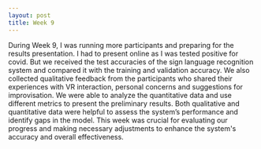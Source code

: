 ```yaml
---
layout: post
title: Week 9
---
```

During Week 9, I was running more participants and preparing for the results presentation. I had to present online as I was tested positive for covid. But we received the test accuracies of the sign language recognition system and compared it with the training and validation accuracy. We also collected qualitative feedback from the participants who shared their experiences with VR interaction, personal concerns and suggestions for improvisation. We were able to analyze the quantitative data and use different metrics to present the preliminary results. Both qualitative and quantitative data were helpful to assess the system’s performance and identify gaps in the model. This week was crucial for evaluating our progress and making necessary adjustments to enhance the system's accuracy and overall effectiveness. 
